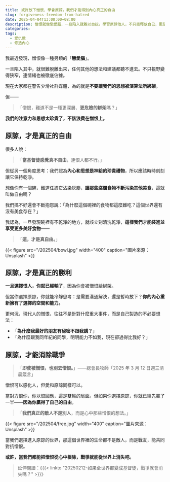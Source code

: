 ```yaml
---
title: 或許放下憎恨、學會原諒，我們才能得到內心真正的自由
slug: forgiveness-freedom-from-hatred
date: 2025-04-04T13:00:00+08:00
description: 憎恨就像戀愛腦，一旦陷入就難以自拔。學習原諒他人，不只能釋放自己，更是獲得真正勝利的關鍵。
categories:
tags:
  - 愛仇敵
  - 修造內心
---
```


我最近發現，憎恨像一種另類的「**戀愛腦**」。

一旦陷入其中，就很難脫離出來，任何其他的想法和建議都聽不進去。不只視野變得狹窄，連情緒也被徹底佔據。

現在大家都在警告少滑社群媒體，為的就是**不要讓我們的思想被演算法所綁架**。

但——

> 「憎恨，難道不是一種更深層、**更危險的綁架**嗎？」

**我們的注意力和思想太珍貴了，不該浪費在憎恨上。**

## 原諒，才是真正的自由

很多人說：

> 「**當基督徒感覺真不自由**，連恨人都不行。」

但從另一個角度思考：我們認為**內心和思想是神給的珍貴禮物**，所以應該時時刻刻讓它保持乾淨。

想像你有一個碗，難道任憑它沾染灰塵，**讓那些腐爛食物不斷污染其他美食**，這就叫做自由嗎？

我們搞不好還會不斷抱怨說：「為什麼這個碗裡的食物都這麼難吃？這個世界還有沒有美食存在？」

我認為，一旦發現碗裡有不乾淨的地方，就該立刻清洗乾淨，**這樣我們才能裝進並享受更多美好食物**——

> 「**這，才是真自由。**」

{{< figure src="/202504/bowl.jpg" width="400" caption="圖片來源：Unsplash" >}}

## 原諒，才是真正的勝利

**一旦選擇恨人，你就已經輸了**，因為你會被憎恨給綁架。

但當你選擇原諒，你就能冷靜思考：是需要溝通解決，還是暫時放下？**你的內心重新擁有了選擇的空間和能力。**

更何況，現代人的憎恨，往往不是針對什麼重大事件，而是自己製造的不必要想法：

- 「**為什麼我最好的朋友有秘密不跟我講？**」
- 「為什麼跟我同年紀的同學，明明能力不如我，現在卻過得比我好？」

## 原諒，才能消除戰爭

> 「**即使被憎恨，也別去憎恨。**」——總會長牧師「2025 年 3 月 12 日週三清晨箴言」

憎恨可以感化人，但愛和原諒同樣可以。

當對方恨你，你以恨回應，這是雙輸的局面。但如果你選擇原諒，你就已經先贏了一半——**因為你贏得了自己的自由**。

> 「**我們真正的敵人不是別人**，而是心中那些憎恨的想法。」

{{< figure src="/202504/free.jpg" width="400" caption="圖片來源：Unsplash" >}}

當我們選擇進入原諒的世界，那這個世界裡的生命都不是敵人，而是戰友，能共同對抗憎恨。

**或許，當我們都能把憎恨從心中根除，戰爭就能從世界上消失吧。**

> 延伸閱讀：《{{< linkto "20250212-如果全世界都變成基督徒，戰爭就會消失嗎？" >}}》
